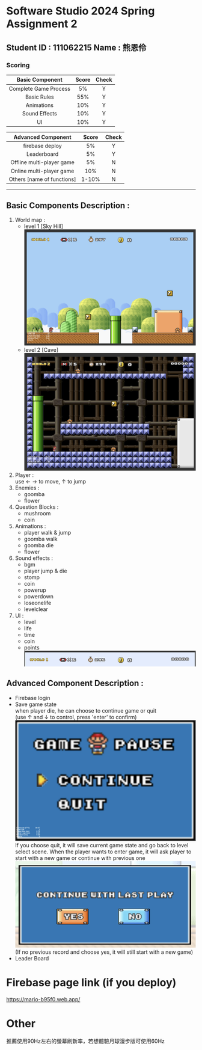 # Software Studio 2024 Spring Assignment 2

## Student ID : 111062215 Name : 熊恩伶

### Scoring

|**Basic Component**|**Score**|**Check**|
|:-:|:-:|:-:|
|Complete Game Process|5%|Y|
|Basic Rules|55%|Y|
|Animations|10%|Y|
|Sound Effects|10%|Y|
|UI|10%|Y|

|**Advanced Component**|**Score**|**Check**|
|:-:|:-:|:-:|
|firebase deploy|5%|Y|
|Leaderboard|5%|Y|
|Offline multi-player game|5%|N|
|Online multi-player game|10%|N|
|Others [name of functions]|1-10%|N|

---

## Basic Components Description : 
1. World map : 
    * level 1 [Sky Hill]
    ![alt text](image-4.png)
    * level 2 [Cave]
    ![alt text](image-5.png)
2. Player :  
    use &larr; &rarr; to move, &uarr; to jump
3. Enemies : 
    * goomba
    * flower
4. Question Blocks : 
    * mushroom
    * coin
5. Animations : 
    * player walk & jump
    * goomba walk
    * goomba die
    * flower
6. Sound effects :  
    * bgm
    * player jump & die
    * stomp
    * coin
    * powerup
    * powerdown
    * loseonelife
    * levelclear
7. UI : 
    * level
    * life
    * time
    * coin
    * points
![alt text](image-1.png)

## Advanced Component Description : 

* Firebase login
* Save game state  
    when player die, he can choose to continue game or quit   
    (use &uarr; and &darr; to control, press 'enter' to confirm)
    ![alt text](image.png)
    If you choose quit, it will save current game state and go back to level select scene.
    When the player wants to enter game, it will ask player to start with a new game or continue with previous one
    ![alt text](image-2.png)
    (If no previous record and choose yes, it will still start with a new game)
* Leader Board


# Firebase page link (if you deploy)
https://mario-b95f0.web.app/

# Other
推薦使用90Hz左右的螢幕刷新率，若想體驗月球漫步版可使用60Hz